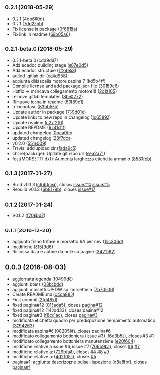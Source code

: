 <a name="0.2.1"></a>
## <small>0.2.1 (2018-05-29)</small>

* 0.2.1 ([4db660d](https://github.com/eca-automs/schematics/MC-FAL10A/commit/4db660d))
* 0.2.1 ([7dd23bb](https://github.com/eca-automs/schematics/MC-FAL10A/commit/7dd23bb))
* Fix license in package ([0f6818a](https://github.com/eca-automs/schematics/MC-FAL10A/commit/0f6818a))
* Fix link in readme ([66b05a6](https://github.com/eca-automs/schematics/MC-FAL10A/commit/66b05a6))



<a name="0.2.1-beta.0"></a>
## <small>0.2.1-beta.0 (2018-05-29)</small>

* 0.2.1-beta.0 ([cdd9dd7](https://github.com/eca-automs/schematics/MC-FAL10A/commit/cdd9dd7))
* Add ecadoc building stage ([e87e0d5](https://github.com/eca-automs/schematics/MC-FAL10A/commit/e87e0d5))
* Add ecadoc structure ([1f24e53](https://github.com/eca-automs/schematics/MC-FAL10A/commit/1f24e53))
* added .gitlab dir ([ca4d958](https://github.com/eca-automs/schematics/MC-FAL10A/commit/ca4d958))
* aggiunta didascalia motore pagina 7 ([bd5b4ff](https://github.com/eca-automs/schematics/MC-FAL10A/commit/bd5b4ff))
* Compile license and add package.json file ([30189c6](https://github.com/eca-automs/schematics/MC-FAL10A/commit/30189c6))
* Hotfix -> mancava collegamento motore!!! ([2c19105](https://github.com/eca-automs/schematics/MC-FAL10A/commit/2c19105))
* remove gitlab templates ([8be0272](https://github.com/eca-automs/schematics/MC-FAL10A/commit/8be0272))
* Rimuove icona in readme ([60f89c1](https://github.com/eca-automs/schematics/MC-FAL10A/commit/60f89c1))
* trimonofase ([83bb56b](https://github.com/eca-automs/schematics/MC-FAL10A/commit/83bb56b))
* Update author in package ([739d01e](https://github.com/eca-automs/schematics/MC-FAL10A/commit/739d01e))
* Update links to new repo in changelog ([1c65892](https://github.com/eca-automs/schematics/MC-FAL10A/commit/1c65892))
* Update readme ([c27f2f0](https://github.com/eca-automs/schematics/MC-FAL10A/commit/c27f2f0))
* Update README ([9341d1f](https://github.com/eca-automs/schematics/MC-FAL10A/commit/9341d1f))
* updated changelog ([0baa0fe](https://github.com/eca-automs/schematics/MC-FAL10A/commit/0baa0fe))
* updated changelog ([28f7dca](https://github.com/eca-automs/schematics/MC-FAL10A/commit/28f7dca))
* v0.2.0 ([551e009](https://github.com/eca-automs/schematics/MC-FAL10A/commit/551e009))
* Travis: add upload dir ([fada9d5](https://github.com/eca-automs/schematics/MC-FAL10A/commit/fada9d5))
* chore(package): Update git repo url ([eea2a71](https://github.com/eca-automs/schematics/MC-FAL10A/commit/eea2a71))
* feat(MORSETTI.dxf): Aumenta larghezza etichetta armadio ([8533feb](https://github.com/eca-automs/schematics/MC-FAL10A/commit/8533feb))



<a name="0.1.3"></a>
## <small>0.1.3 (2017-01-27)</small>

* Build v0.1.3 ([c940cea](https://github.com/eca-automs/schematics/MC-FAL10A/commit/c940cea)), closes [issue#14](https://github.com/eca-automs/schematics/MC-FAL10A/issues/14) [issue#15](https://github.com/eca-automs/schematics/MC-FAL10A/issues/15)
* Rebuild v0.1.3 ([6b8129b](https://github.com/eca-automs/schematics/MC-FAL10A/commit/6b8129b)), closes [issue#17](https://github.com/eca-automs/schematics/MC-FAL10A/issues/17)



<a name="0.1.2"></a>
## <small>0.1.2 (2017-01-24)</small>

* V0.1.2 ([f706bd7](https://github.com/eca-automs/schematics/MC-FAL10A/commit/f706bd7))



<a name="0.1.1"></a>
## <small>0.1.1 (2016-12-20)</small>

* aggiunto freno trifase e morsetto 6A per cev ([1bc306d](https://github.com/eca-automs/schematics/MC-FAL10A/commit/1bc306d))
* modifiche ([815f9d6](https://github.com/eca-automs/schematics/MC-FAL10A/commit/815f9d6))
* Rimossa data e autore da note su pagine ([3421a82](https://github.com/eca-automs/schematics/MC-FAL10A/commit/3421a82))



<a name="0.0.0"></a>
## 0.0.0 (2016-08-03)

* aggiornata legenda ([f0499d8](https://github.com/eca-automs/schematics/MC-FAL10A/commit/f0499d8))
* aggiunti boms ([03bcbdd](https://github.com/eca-automs/schematics/MC-FAL10A/commit/03bcbdd))
* aggiunti morsetti UP-DW su morsettiera ([7b70606](https://github.com/eca-automs/schematics/MC-FAL10A/commit/7b70606))
* Create README.md ([c4ca880](https://github.com/eca-automs/schematics/MC-FAL10A/commit/c4ca880))
* First commit ([2fd48fd](https://github.com/eca-automs/schematics/MC-FAL10A/commit/2fd48fd))
* fixed pagina#12 ([015ada5](https://github.com/eca-automs/schematics/MC-FAL10A/commit/015ada5)), closes [pagina#12](https://github.com/eca-automs/schematics/MC-FAL10A/issues/12)
* fixed pagina#12 ([140dd33](https://github.com/eca-automs/schematics/MC-FAL10A/commit/140dd33)), closes [pagina#12](https://github.com/eca-automs/schematics/MC-FAL10A/issues/12)
* fixed pagina#3 ([f8cc1ac](https://github.com/eca-automs/schematics/MC-FAL10A/commit/f8cc1ac)), closes [pagina#3](https://github.com/eca-automs/schematics/MC-FAL10A/issues/3)
* modificata etichetta quadro per predispozione riempimento automatico ([3294263](https://github.com/eca-automs/schematics/MC-FAL10A/commit/3294263))
* modificata pagina#6 ([082058f](https://github.com/eca-automs/schematics/MC-FAL10A/commit/082058f)), closes [pagina#6](https://github.com/eca-automs/schematics/MC-FAL10A/issues/6)
* modificato collegamento bottoniera (issue #3) ([f6e3b5a](https://github.com/eca-automs/schematics/MC-FAL10A/commit/f6e3b5a)), closes [#3](https://github.com/eca-automs/schematics/MC-FAL10A/issues/3) [#1](https://github.com/eca-automs/schematics/MC-FAL10A/issues/1)
* modificato collegamento bottoniera manutenzione ([e20f604](https://github.com/eca-automs/schematics/MC-FAL10A/commit/e20f604))
* modifiche relative a issue #6, issue #7 ([706b9ba](https://github.com/eca-automs/schematics/MC-FAL10A/commit/706b9ba)), closes [#6](https://github.com/eca-automs/schematics/MC-FAL10A/issues/6) [#7](https://github.com/eca-automs/schematics/MC-FAL10A/issues/7)
* modifiche relative a: ([729bfa8](https://github.com/eca-automs/schematics/MC-FAL10A/commit/729bfa8)), closes [#4](https://github.com/eca-automs/schematics/MC-FAL10A/issues/4) [#8](https://github.com/eca-automs/schematics/MC-FAL10A/issues/8) [#9](https://github.com/eca-automs/schematics/MC-FAL10A/issues/9)
* modifiche relative a: ([4d2f05a](https://github.com/eca-automs/schematics/MC-FAL10A/commit/4d2f05a)), closes [#5](https://github.com/eca-automs/schematics/MC-FAL10A/issues/5)
* pagina#1: aggiunta descrizopne pulsati ispezione ([d8a8fbf](https://github.com/eca-automs/schematics/MC-FAL10A/commit/d8a8fbf)), closes [pagina#1](https://github.com/eca-automs/schematics/MC-FAL10A/issues/1)
